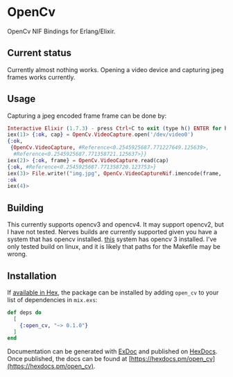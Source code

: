 # OpenCv

OpenCv NIF Bindings for Erlang/Elixir.

## Current status

Currently almost nothing works. Opening a video device and capturing jpeg frames
works currently.

## Usage

Capturing a jpeg encoded frame frame can be done by:

```elixir
Interactive Elixir (1.7.3) - press Ctrl+C to exit (type h() ENTER for help)
iex(1)> {:ok, cap} = OpenCv.VideoCapture.open('/dev/video0')                      
{:ok,
 {OpenCv.VideoCapture, #Reference<0.2545925687.771227649.125639>,
  #Reference<0.2545925687.771358721.125637>}}
iex(2)> {:ok, frame} = OpenCv.VideoCapture.read(cap)                              
{:ok, #Reference<0.2545925687.771358720.123753>}
iex(3)> File.write!("img.jpg", OpenCv.VideoCaptureNif.imencode(frame, '.jpg', []))
:ok
iex(4)> 
```

## Building

This currently supports opencv3 and opencv4. It may support opencv2, but I have 
not tested. Nerves builds are currently supported given you have a 
system that has opencv installed. [this](https://github.com/FarmBot-Labs/farmbot_system_rpi3) 
system has opencv 3 installed. I've only tested build on linux, and it is likely
that paths for the Makefile may be wrong.

## Installation

If [available in Hex](https://hex.pm/docs/publish), the package can be installed
by adding `open_cv` to your list of dependencies in `mix.exs`:

```elixir
def deps do
  [
    {:open_cv, "~> 0.1.0"}
  ]
end
```

Documentation can be generated with [ExDoc](https://github.com/elixir-lang/ex_doc)
and published on [HexDocs](https://hexdocs.pm). Once published, the docs can
be found at [https://hexdocs.pm/open_cv](https://hexdocs.pm/open_cv).

